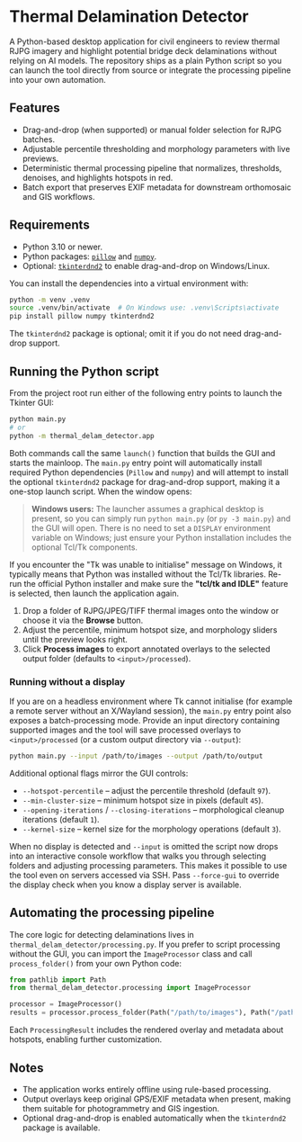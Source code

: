 # Thermal Delamination Detector

A Python-based desktop application for civil engineers to review thermal RJPG imagery and highlight potential bridge deck delaminations without relying on AI models. The repository ships as a plain Python script so you can launch the tool directly from source or integrate the processing pipeline into your own automation.

## Features

- Drag-and-drop (when supported) or manual folder selection for RJPG batches.
- Adjustable percentile thresholding and morphology parameters with live previews.
- Deterministic thermal processing pipeline that normalizes, thresholds, denoises, and highlights hotspots in red.
- Batch export that preserves EXIF metadata for downstream orthomosaic and GIS workflows.

## Requirements

- Python 3.10 or newer.
- Python packages: [`pillow`](https://pypi.org/project/Pillow/) and [`numpy`](https://pypi.org/project/numpy/).
- Optional: [`tkinterdnd2`](https://pypi.org/project/tkinterdnd2/) to enable drag-and-drop on Windows/Linux.

You can install the dependencies into a virtual environment with:

```bash
python -m venv .venv
source .venv/bin/activate  # On Windows use: .venv\Scripts\activate
pip install pillow numpy tkinterdnd2
```

The `tkinterdnd2` package is optional; omit it if you do not need drag-and-drop support.

## Running the Python script

From the project root run either of the following entry points to launch the Tkinter GUI:

```bash
python main.py
# or
python -m thermal_delam_detector.app
```

Both commands call the same `launch()` function that builds the GUI and starts the mainloop. The `main.py` entry point will
automatically install required Python dependencies (``Pillow`` and ``numpy``) and will attempt to install the optional
``tkinterdnd2`` package for drag-and-drop support, making it a one-stop launch script. When the window opens:

> **Windows users:** The launcher assumes a graphical desktop is present, so you can simply run `python main.py` (or `py -3 main.py`) and the GUI will open. There is no need to set a `DISPLAY` environment variable on Windows; just ensure your Python installation includes the optional Tcl/Tk components.

If you encounter the "Tk was unable to initialise" message on Windows, it typically
means that Python was installed without the Tcl/Tk libraries. Re-run the official
Python installer and make sure the **"tcl/tk and IDLE"** feature is selected, then
launch the application again.

1. Drop a folder of RJPG/JPEG/TIFF thermal images onto the window or choose it via the **Browse** button.
2. Adjust the percentile, minimum hotspot size, and morphology sliders until the preview looks right.
3. Click **Process images** to export annotated overlays to the selected output folder (defaults to `<input>/processed`).

### Running without a display

If you are on a headless environment where Tk cannot initialise (for example a remote server without an X/Wayland session),
the `main.py` entry point also exposes a batch-processing mode. Provide an input directory containing supported images and the
tool will save processed overlays to `<input>/processed` (or a custom output directory via `--output`):

```bash
python main.py --input /path/to/images --output /path/to/output
```

Additional optional flags mirror the GUI controls:

- `--hotspot-percentile` – adjust the percentile threshold (default `97`).
- `--min-cluster-size` – minimum hotspot size in pixels (default `45`).
- `--opening-iterations` / `--closing-iterations` – morphological cleanup iterations (default `1`).
- `--kernel-size` – kernel size for the morphology operations (default `3`).

When no display is detected and `--input` is omitted the script now drops into an interactive console workflow that walks you
through selecting folders and adjusting processing parameters. This makes it possible to use the tool even on servers accessed
via SSH. Pass `--force-gui` to override the display check when you know a display server is available.

## Automating the processing pipeline

The core logic for detecting delaminations lives in `thermal_delam_detector/processing.py`. If you prefer to script processing without the GUI, you can import the `ImageProcessor` class and call `process_folder()` from your own Python code:

```python
from pathlib import Path
from thermal_delam_detector.processing import ImageProcessor

processor = ImageProcessor()
results = processor.process_folder(Path("/path/to/images"), Path("/path/to/output"))
```

Each `ProcessingResult` includes the rendered overlay and metadata about hotspots, enabling further customization.

## Notes

- The application works entirely offline using rule-based processing.
- Output overlays keep original GPS/EXIF metadata when present, making them suitable for photogrammetry and GIS ingestion.
- Optional drag-and-drop is enabled automatically when the `tkinterdnd2` package is available.
